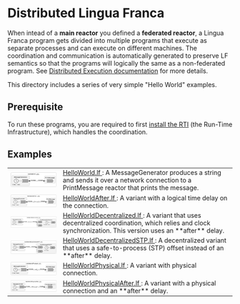 # Distributed Lingua Franca

When intead of a **main reactor** you defined a **federated reactor**, a Lingua Franca program gets divided into multiple programs that execute as separate processes and can execute on different machines. The coordination and communication is automatically generated to preserve LF semantics so that the programs will logically the same as a non-federated program. See [Distributed Execution documentation](https://www.lf-lang.org/docs/handbook/distributed-execution?target=c) for more details.

This directory includes a series of very simple "Hello World" examples.

## Prerequisite

To run these programs, you are required to first [install the RTI](https://www.lf-lang.org/docs/handbook/distributed-execution?target=c#installation-of-the-rti) (the Run-Time Infrastructure), which handles the coordination.

## Examples

<table>
<tr>
<td> <img src="img/HelloWorld.png" alt="HelloWorld" width="100%"> </td>
<td> <a href="HelloWorld.lf"> HelloWorld.lf </a>: A MessageGenerator produces a string and sends it over a network connection to a PrintMessage reactor that prints the message.</td>
</tr>
<td> <img src="img/HelloWorldAfter.png" alt="HelloWorldAfter" width="100%"> </td>
<td> <a href="HelloWorldAfter.lf"> HelloWorldAfter.lf </a>: A variant with a logical time delay on the connection.</td>
</tr>
</tr>
<td> <img src="img/HelloWorldDecentralized.png" alt="HelloWorldDecentralized" width="100%"> </td>
<td> <a href="HelloWorldDecentralized.lf"> HelloWorldDecentralized.lf </a>: A variant that uses decentralized coordination, which relies and clock synchronization. This version uses an **after** delay.</td>
</tr>
</tr>
<td> <img src="img/HelloWorldDecentralizedSTP.png" alt="HelloWorldDecentralizedSTP" width="100%"> </td>
<td> <a href="HelloWorldDecentralizedSTP.lf"> HelloWorldDecentralizedSTP.lf </a>: A decentralized variant that uses a safe-to-process (STP) offset instead of an **after** delay.</td>
</tr>
</tr>
<td> <img src="img/HelloWorldPhysical.png" alt="HelloWorldPhysical" width="100%"> </td>
<td> <a href="HelloWorldPhysical.lf"> HelloWorldPhysical.lf </a>: A variant with physical connection.</td>
</tr>
</tr>
<td> <img src="img/HelloWorldPhysicalAfter.png" alt="HelloWorldPhysicalAfter" width="100%"> </td>
<td> <a href="HelloWorldPhysicalAfter.lf"> HelloWorldPhysicalAfter.lf </a>: A variant with a physical connection and an **after** delay.</td>
</tr>
</table>
